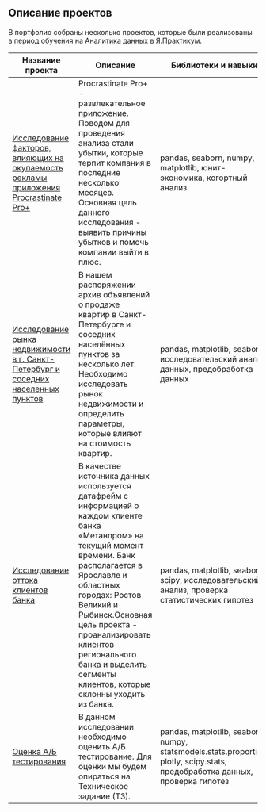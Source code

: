 ## Описание проектов ##

В портфолио собраны несколько проектов, которые были реализованы в период обучения на Аналитика данных в Я.Практикум.


| Название проекта | Описание | Библиотеки и навыки |
|----------|----------|----------|
| [Исследование факторов, влияющих на окупаемость рекламы приложения Procrastinate Pro+](https://github.com/YuliaBraslavskaya/projects/tree/main/advertising)|  Procrastinate Pro+ - развлекательное приложение. Поводом для проведения анализа стали убытки, которые терпит компания в последние несколько месяцев. Основная цель данного исследования - выявить причины убытков и помочь компании выйти в плюс.|pandas, seaborn, numpy, matplotlib, юнит-экономика, когортный анализ
| [Исследование рынка недвижимости в г. Санкт-Петербург и соседних населенных пунктов](https://github.com/YuliaBraslavskaya/projects/tree/main/apartment_research)| В нашем распоряжении архив объявлений о продаже квартир в Санкт-Петербурге и соседних населённых пунктов за несколько лет. Необходимо исследовать рынок недвижимости и определить параметры, которые влияют на стоимость квартир.  |pandas,   matplotlib, seaborn, исследовательский анализ данных, предобработка данных 
[Исследование оттока клиентов банка](https://github.com/YuliaBraslavskaya/projects/tree/main/customer_outflow)|В качестве источника данных используется датафрейм с информацией о каждом клиенте банка «Метанпром» на текущий момент времени. Банк располагается в Ярославле и областных городах: Ростов Великий и Рыбинск.Основная цель проекта - проанализировать клиентов регионального банка и выделить сегменты клиентов, которые склонны уходить из банка.| pandas,   matplotlib, seaborn, scipy, исследовательский анализ, проверка статистических гипотез |
[Оценка А/Б тестирования](https://github.com/YuliaBraslavskaya/projects/tree/main/estimation_AB_test)|В данном исследовании необходимо оценить А/Б тестирование. Для оценки мы будем опираться на Техническое задание (ТЗ).|pandas, matplotlib, seaborn, numpy, statsmodels.stats.proportion, plotly, scipy.stats, предобработка данных, проверка гипотез
